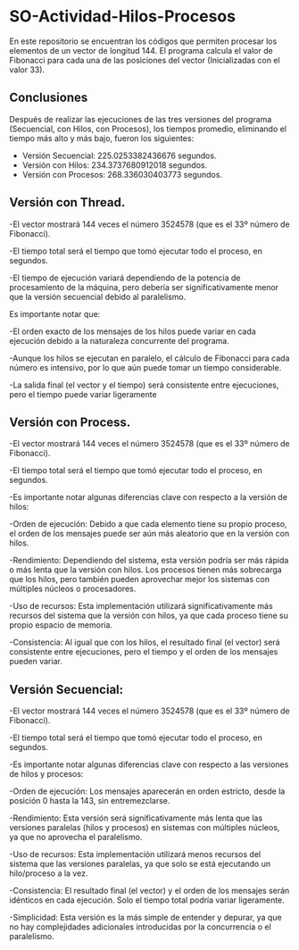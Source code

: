 # SO-Actividad-Hilos-Procesos

En este repositorio se encuentran los códigos que permiten procesar los elementos de un vector de longitud 144.
El programa calcula el valor de Fibonacci para cada una de las posiciones del vector (Inicializadas con el valor 33).

## Conclusiones

Después de realizar las ejecuciones de las tres versiones del programa (Secuencial, con Hilos, con Procesos), los tiempos promedio, eliminando el tiempo más alto y más bajo, fueron los siguientes:

- Versión Secuencial: 225.0253382436676 segundos.
- Versión con Hilos:  234.3737680912018 segundos.
- Versión con Procesos: 268.336030403773 segundos.

 ## Versión con Thread.

-El vector mostrará 144 veces el número 3524578 (que es el 33º número de Fibonacci).

-El tiempo total será el tiempo que tomó ejecutar todo el proceso, en segundos.

-El tiempo de ejecución variará dependiendo de la potencia de procesamiento de la máquina, pero debería ser significativamente menor que la versión secuencial debido al paralelismo.

Es importante notar que:

-El orden exacto de los mensajes de los hilos puede variar en cada ejecución debido a la naturaleza concurrente del programa.

-Aunque los hilos se ejecutan en paralelo, el cálculo de Fibonacci para cada número es intensivo, por lo que aún puede tomar un tiempo considerable.

-La salida final (el vector y el tiempo) será consistente entre ejecuciones, pero el tiempo puede variar ligeramente

 ## Versión con Process.

-El vector mostrará 144 veces el número 3524578 (que es el 33º número de Fibonacci).

-El tiempo total será el tiempo que tomó ejecutar todo el proceso, en segundos.

-Es importante notar algunas diferencias clave con respecto a la versión de hilos:

-Orden de ejecución: Debido a que cada elemento tiene su propio proceso, el orden de los mensajes puede ser aún más aleatorio que en la versión con hilos.

-Rendimiento: Dependiendo del sistema, esta versión podría ser más rápida o más lenta que la versión con hilos. Los procesos tienen más sobrecarga que los hilos, pero también pueden aprovechar mejor los sistemas con múltiples núcleos o procesadores.

-Uso de recursos: Esta implementación utilizará significativamente más recursos del sistema que la versión con hilos, ya que cada proceso tiene su propio espacio de memoria.

-Consistencia: Al igual que con los hilos, el resultado final (el vector) será consistente entre ejecuciones, pero el tiempo y el orden de los mensajes pueden variar.

 ## Versión Secuencial:

-El vector mostrará 144 veces el número 3524578 (que es el 33º número de Fibonacci).

-El tiempo total será el tiempo que tomó ejecutar todo el proceso, en segundos.

-Es importante notar algunas diferencias clave con respecto a las versiones de hilos y procesos:

-Orden de ejecución: Los mensajes aparecerán en orden estricto, desde la posición 0 hasta la 143, sin entremezclarse.

-Rendimiento: Esta versión será significativamente más lenta que las versiones paralelas (hilos y procesos) en sistemas con múltiples núcleos, ya que no aprovecha el paralelismo.

-Uso de recursos: Esta implementación utilizará menos recursos del sistema que las versiones paralelas, ya que solo se está ejecutando un hilo/proceso a la vez.

-Consistencia: El resultado final (el vector) y el orden de los mensajes serán idénticos en cada ejecución. Solo el tiempo total podría variar ligeramente.

-Simplicidad: Esta versión es la más simple de entender y depurar, ya que no hay complejidades adicionales introducidas por la concurrencia o el paralelismo.
